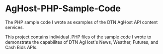 # AgHost-PHP-Sample-Code
The PHP sample code I wrote as examples of the DTN AgHost API content services.

This project contains individual .PHP files of the sample code I wrote to demonstrate the capabilites of DTN AgHost's News, Weather, Futures, and Cash Bids APIs.
